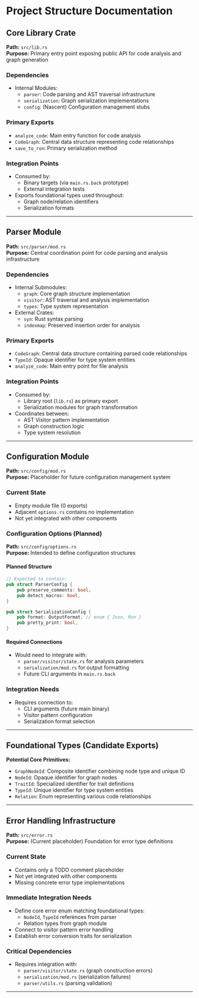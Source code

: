 # Project Structure Documentation

## Core Library Crate
**Path:** `src/lib.rs`  
**Purpose:** Primary entry point exposing public API for code analysis and graph generation

### Dependencies
- Internal Modules:
  - `parser`: Code parsing and AST traversal infrastructure
  - `serialization`: Graph serialization implementations
  - `config`: (Nascent) Configuration management stubs

### Primary Exports
- `analyze_code`: Main entry function for code analysis
- `CodeGraph`: Central data structure representing code relationships
- `save_to_ron`: Primary serialization method

### Integration Points
- Consumed by:
  - Binary targets (via `main.rs.back` prototype)
  - External integration tests
- Exports foundational types used throughout:
  - Graph node/relation identifiers
  - Serialization formats

---

## Parser Module
**Path:** `src/parser/mod.rs`  
**Purpose:** Central coordination point for code parsing and analysis infrastructure

### Dependencies
- Internal Submodules:
  - `graph`: Core graph structure implementation
  - `visitor`: AST traversal and analysis implementation
  - `types`: Type system representation
- External Crates:
  - `syn`: Rust syntax parsing
  - `indexmap`: Preserved insertion order for analysis

### Primary Exports
- `CodeGraph`: Central data structure containing parsed code relationships
- `TypeId`: Opaque identifier for type system entities
- `analyze_code`: Main entry point for file analysis

### Integration Points
- Consumed by:
  - Library root (`lib.rs`) as primary export
  - Serialization modules for graph transformation
- Coordinates between:
  - AST Visitor pattern implementation
  - Graph construction logic
  - Type system resolution

---

## Configuration Module
**Path:** `src/config/mod.rs`  
**Purpose:** Placeholder for future configuration management system

### Current State
- Empty module file (0 exports)
- Adjacent `options.rs` contains no implementation
- Not yet integrated with other components

### Configuration Options (Planned)
**Path:** `src/config/options.rs`  
**Purpose:** Intended to define configuration structures

#### Planned Structure
```rust
// Expected to contain:
pub struct ParserConfig {
    pub preserve_comments: bool,
    pub detect_macros: bool,
}

pub struct SerializationConfig {
    pub format: OutputFormat, // enum { Json, Ron }
    pub pretty_print: bool,
}
```

#### Required Connections
- Would need to integrate with:
  - `parser/visitor/state.rs` for analysis parameters
  - `serialization/mod.rs` for output formatting
  - Future CLI arguments in `main.rs.back`

### Integration Needs
- Requires connection to:
  - CLI arguments (future main binary)
  - Visitor pattern configuration
  - Serialization format selection
---

## Foundational Types (Candidate Exports)
**Potential Core Primitives:**
- `GraphNodeId`: Composite identifier combining node type and unique ID
- `NodeId`: Opaque identifier for graph nodes
- `TraitId`: Specialized identifier for trait definitions
- `TypeId`: Unique identifier for type system entities
- `Relation`: Enum representing various code relationships

---

## Error Handling Infrastructure
**Path:** `src/error.rs`  
**Purpose:** (Current placeholder) Foundation for error type definitions

### Current State
- Contains only a TODO comment placeholder
- Not yet integrated with other components
- Missing concrete error type implementations

### Immediate Integration Needs
- Define core error enum matching foundational types:
  - `NodeId`, `TypeId` references from parser
  - Relation types from graph module
- Connect to visitor pattern error handling
- Establish error conversion traits for serialization

### Critical Dependencies
- Requires integration with:
  - `parser/visitor/state.rs` (graph construction errors)
  - `serialization/mod.rs` (serialization failures)
  - `parser/utils.rs` (parsing validation)

---
